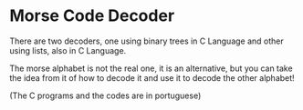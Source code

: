 # Morse Code Decoder

There are two decoders, one using binary trees in C Language and other using lists, also in C Language.

The morse alphabet is not the real one, it is an alternative, but you can take the idea from it of how to decode it and use it to decode the other alphabet!

(The C programs and the codes are in portuguese)
